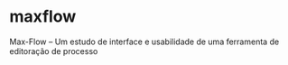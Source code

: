# maxflow
Max-Flow – Um estudo de interface e usabilidade de uma ferramenta de editoração de processo
